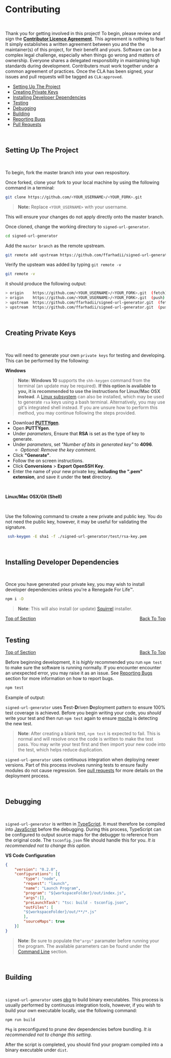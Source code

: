 # Contributing

<br />

Thank you for getting involved in this project! To begin, please review and sign the **[Contributor Licence Agreement]()**. This agreement is nothing to fear! It simply establishes a written agreement between you and the the maintainer(s) of this project, for their benefit and yours. Software can be a complex legal challenge, especially when things go wrong and matters of ownership. Everyone shares a delegated responsiblity in maintaining high standards during development. Contributers must work together under a common agreement of practices. Once the CLA has been signed, your issues and pull requests will be tagged as `CLA:approved`.


- [Setting Up The Project]()
- [Creating Private Keys]()
- [Installing Developer Dependencies]()
- [Testing]()
- [Debugging]()
- [Building]()
- [Reporting Bugs]()
- [Pull Requests]()

<br />

## **Setting Up The Project**

<br />

To begin, fork the master branch into your own respository.

Once forked, clone your fork to your local machine by using the following command in a terminal:

```sh
git clone https://github.com/<YOUR_USERNAME>/<YOUR_FORK>.git
```

> **Note:** Replace `<YOUR_USERNAME>` with your username.

This will ensure your changes do not apply directly onto the master branch.

Once cloned, change the working directory to `signed-url-generator`.

```sh
cd signed-url-generator
```

Add the `master branch` as the remote upstream.

```sh
git remote add upstream https://github.com/ffarhadii/signed-url-generator
```

Verify the upsteam was added by typing `git remote -v`

```sh
git remote -v
```

it should produce the following output:

```sh
> origin    https://github.com/<YOUR_USERNAME>/<YOUR_FORK>.git  (fetch)
> origin    https://github.com/<YOUR_USERNAME>/<YOUR_FORK>.git  (push)
> upstream  https://github.com/ffarhadii/signed-url-generator.git  (fetch)
> upstream  https://github.com/ffarhadii/signed-url-generator.git  (push)
```

<br />

## **Creating Private Keys**

<br />

You will need to generate your own `private keys` for testing and developing. This can be performed by the following:

**Windows**

> **Note: Windows 10** supports the `shh-keygen` command from the terminal (an update may be required). **If this option is available to you, it is recommended to use the instructions for Linux/Mac OSX instead**. A [Linux subsystem](https://docs.microsoft.com/en-us/windows/wsl/about) can also be installed,  which may be used to generate `rsa` keys using a bash terminal. Alternatively, you may use git's integrated shell instead. If you are unsure how to perform this method, you may continue following the steps provided.

- Download **[PUTTYgen](https://www.chiark.greenend.org.uk/~sgtatham/putty/latest.html)**.
- Open **PUTTYgen**.
- Under _parameters_, Ensure that **RSA** is set as the type of key to generate.
- Under _parameters_, set _"Number of bits in generated key"_ to **4096**.
  - _Optional: Remove the key comment._
- Click **"Generate"**.
- Follow the on screen instructions.
- Click **Conversions** > **Export OpenSSH Key**.
- Enter the name of your new private key, **including the ".pem" extension**, and save it under the **test** directory.

<br />

**Linux/Mac OSX/Git (Shell)**

<br />

Use the following command to create a new private and public key. You do not need the public key, however, it may be useful for validating the signature.

```sh
 ssh-keygen -E sha1 -f ./signed-url-generator/test/rsa-key.pem
```

<br />

## Installing Developer Dependencies

<br />

Once you have generated your private key, you may wish to install developer dependencies unless you're a Renegade For Life&trade;.

```sh
npm i -D
```

> **Note**: This will also install (or update) [Squirrel]() installer.

<div style="display:flex">
    <a style="flex:1" href="#header-contributing">Top of Section</a>
    <a href="#table-of-contents">Back To Top</a>
</div>

<br />

## Testing

<div style="display:flex">
    <a style="flex:1" href="#header-contributing">Top of Section</a>
    <a href="#table-of-contents">Back To Top</a>
</div>

Before beginning development, it is _highly_ recommended you run `npm test` to make sure the software is running normally. If you encounter encounter an unexpected error, you may raise it as an issue. See [Reporting Bugs](#reporting-bugs) section for more information on how to report bugs.

```sh
npm test
```

Example of output:

`signed-url-generator` uses **T**est-**D**riven **D**eployment pattern to ensure 100% test coverage is achieved. Before you begin writing your code, you _should_ write your test and then run `npm test` again to ensure [mocha]() is detecting the new test.

> **Note**: After creating a blank test, `npm test` is expected to fail. This is normal and will resolve once the code is written to make the test pass. You may write your test first and then import your new code into the test, which helps reduce duplication.

`signed-url-generator` uses continuous integration when deploying newer versions. Part of this process involves running tests to ensure faulty modules do not cause regression. See [pull requests](#Pull-Requests) for more details on the deployment process.

<br />

## Debugging

<br />

`signed-url-generator` is written in [TypeScript](). It must therefore be compiled into [JavaScript]() before the debugging. During this process, TypeScript can be configured to output source maps for the debugger to reference from the original code. The `tsconfig.json` file should handle this for you. _It is recommended not to change this option._

**VS Code Configuration**

```Json
{
    "version": "0.2.0",
    "configurations": [{
        "type": "node",
        "request": "launch",
        "name": "Launch Program",
        "program": "${workspaceFolder}/out/index.js",
        "args":[],
        "preLaunchTask": "tsc: build - tsconfig.json",
        "outFiles": [
        "${workspaceFolder}/out/**/*.js"
        ],
        "sourceMaps": true
    }]
}
```

> **Note**: Be sure to populate the`"args"` paramater before running your the program. The available parameters can be found under the [Command Line](#Command-Line) section.

<br />

## **Building**

<br />

`signed-url-generator` uses [pkg](https://github.com/zeit/pkg) to build binary executables. This process is usually performed by continuous integration tools, however, if you wish to build your own executable locally, use the following command:

```sh
npm run build
```

`Pkg` is preconfigured to prune dev dependencies before bundling. _It is recommended not to change this setting_.

After the script is completed, you should find your program compiled into a binary executable under `dist`.
